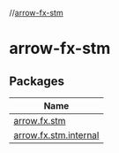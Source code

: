 //[arrow-fx-stm](index.md)

# arrow-fx-stm

## Packages

| Name |
|---|
| [arrow.fx.stm](arrow-fx-stm/arrow.fx.stm/index.md) |
| [arrow.fx.stm.internal](arrow-fx-stm/arrow.fx.stm.internal/index.md) |
